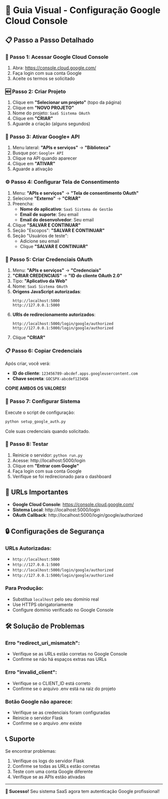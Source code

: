 # 🔐 Guia Visual - Configuração Google Cloud Console

## 📋 **Passo a Passo Detalhado**

### 🚀 **Passo 1: Acessar Google Cloud Console**
1. Abra: https://console.cloud.google.com/
2. Faça login com sua conta Google
3. Aceite os termos se solicitado

### 🆕 **Passo 2: Criar Projeto**
1. Clique em **"Selecionar um projeto"** (topo da página)
2. Clique em **"NOVO PROJETO"**
3. Nome do projeto: `SaaS Sistema OAuth`
4. Clique em **"CRIAR"**
5. Aguarde a criação (alguns segundos)

### 🔧 **Passo 3: Ativar Google+ API**
1. Menu lateral: **"APIs e serviços"** → **"Biblioteca"**
2. Busque por: `Google+ API`
3. Clique na API quando aparecer
4. Clique em **"ATIVAR"**
5. Aguarde a ativação

### ⚙️ **Passo 4: Configurar Tela de Consentimento**
1. Menu: **"APIs e serviços"** → **"Tela de consentimento OAuth"**
2. Selecione **"Externo"** → **"CRIAR"**
3. Preencha:
   - **Nome do aplicativo**: `SaaS Sistema de Gestão`
   - **Email de suporte**: Seu email
   - **Email do desenvolvedor**: Seu email
4. Clique **"SALVAR E CONTINUAR"**
5. Seção "Escopos": **"SALVAR E CONTINUAR"**
6. Seção "Usuários de teste":
   - Adicione seu email
   - Clique **"SALVAR E CONTINUAR"**

### 🔑 **Passo 5: Criar Credenciais OAuth**
1. Menu: **"APIs e serviços"** → **"Credenciais"**
2. **"CRIAR CREDENCIAIS"** → **"ID do cliente OAuth 2.0"**
3. Tipo: **"Aplicativo da Web"**
4. Nome: `SaaS Sistema OAuth`
5. **Origens JavaScript autorizadas**:
   ```
   http://localhost:5000
   http://127.0.0.1:5000
   ```
6. **URIs de redirecionamento autorizados**:
   ```
   http://localhost:5000/login/google/authorized
   http://127.0.0.1:5000/login/google/authorized
   ```
7. Clique **"CRIAR"**

### 📋 **Passo 6: Copiar Credenciais**
Após criar, você verá:
- **ID do cliente**: `123456789-abcdef.apps.googleusercontent.com`
- **Chave secreta**: `GOCSPX-abcdef123456`

**COPIE AMBOS OS VALORES!**

### 💾 **Passo 7: Configurar Sistema**

Execute o script de configuração:
```bash
python setup_google_auth.py
```

Cole suas credenciais quando solicitado.

### 🧪 **Passo 8: Testar**
1. Reinicie o servidor: `python run.py`
2. Acesse: http://localhost:5000/login
3. Clique em **"Entrar com Google"**
4. Faça login com sua conta Google
5. Verifique se foi redirecionado para o dashboard

## 🎯 **URLs Importantes**

- **Google Cloud Console**: https://console.cloud.google.com/
- **Sistema Local**: http://localhost:5000/login
- **OAuth Callback**: http://localhost:5000/login/google/authorized

## 🔒 **Configurações de Segurança**

### URLs Autorizadas:
- `http://localhost:5000`
- `http://127.0.0.1:5000`
- `http://localhost:5000/login/google/authorized`
- `http://127.0.0.1:5000/login/google/authorized`

### Para Produção:
- Substitua `localhost` pelo seu domínio real
- Use HTTPS obrigatoriamente
- Configure domínio verificado no Google Console

## 🛠️ **Solução de Problemas**

### Erro "redirect_uri_mismatch":
- Verifique se as URLs estão corretas no Google Console
- Confirme se não há espaços extras nas URLs

### Erro "invalid_client":
- Verifique se o CLIENT_ID está correto
- Confirme se o arquivo .env está na raiz do projeto

### Botão Google não aparece:
- Verifique se as credenciais foram configuradas
- Reinicie o servidor Flask
- Confirme se o arquivo .env existe

## 📞 **Suporte**

Se encontrar problemas:
1. Verifique os logs do servidor Flask
2. Confirme se todas as URLs estão corretas
3. Teste com uma conta Google diferente
4. Verifique se as APIs estão ativadas

---

**🎉 Sucesso!** Seu sistema SaaS agora tem autenticação Google profissional!

